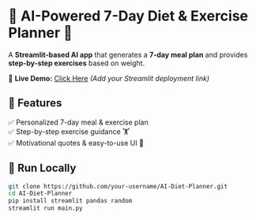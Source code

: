 # 🥗 AI-Powered 7-Day Diet & Exercise Planner 💪  

A **Streamlit-based AI app** that generates a **7-day meal plan** and provides **step-by-step exercises** based on weight.  

🔗 **Live Demo:** [Click Here](#) _(Add your Streamlit deployment link)_  

## 📌 Features  
✅ Personalized 7-day meal & exercise plan  
✅ Step-by-step exercise guidance 🏋️  
✅ Motivational quotes & easy-to-use UI 🎯  

## 🚀 Run Locally  
```bash
git clone https://github.com/your-username/AI-Diet-Planner.git
cd AI-Diet-Planner
pip install streamlit pandas random
streamlit run main.py
